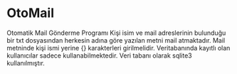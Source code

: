 # OtoMail
Otomatik Mail Gönderme Programı
Kişi isim ve mail adreslerinin bulunduğu bir txt dosyasından herkesin adına göre yazılan metni mail atmaktadır.
Mail metninde kişi ismi yerine {} karakterleri girilmelidir.
Veritabanında kayıtlı olan kullanıcılar sadece kullanabilmektedir. Veri tabanı olarak sqlite3 kullanılmıştır.
